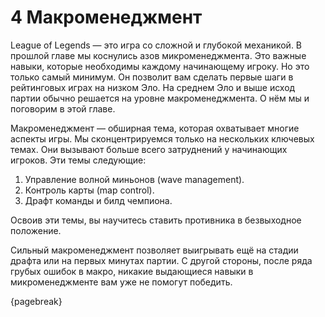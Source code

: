 # 4 Макроменеджмент

League of Legends — это игра со сложной и глубокой механикой. В прошлой главе мы коснулись азов микроменеджмента. Это важные навыки, которые необходимы каждому начинающему игроку. Но это только самый минимум. Он позволит вам сделать первые шаги в рейтинговых играх на низком Эло. На среднем Эло и выше исход партии обычно решается на уровне макроменеджмента. О нём мы и поговорим в этой главе.

Макроменеджмент — обширная тема, которая охватывает многие аспекты игры. Мы сконцентрируемся только на нескольких ключевых темах. Они вызывают больше всего затруднений у начинающих игроков. Эти темы следующие:

1. Управление волной миньонов (wave management).
2. Контроль карты (map control).
3. Драфт команды и билд чемпиона.

Освоив эти темы, вы научитесь ставить противника в безвыходное положение.

Сильный макроменеджмент позволяет выигрывать ещё на стадии драфта или на первых минутах партии. С другой стороны, после ряда грубых ошибок в макро, никакие выдающиеся навыки в микроменеджменте вам уже не помогут победить.

{pagebreak}
